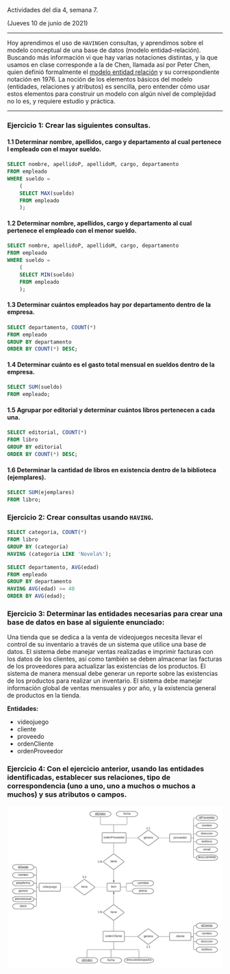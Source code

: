 Actividades del día 4, semana 7.

(Jueves 10 de junio de 2021)

---

Hoy aprendimos el uso de `HAVING`en consultas, y aprendimos sobre el modelo conceptual de una base de datos (modelo entidad-relación). Buscando más información vi que hay varias notaciones distintas, y la que usamos en clase corresponde a la de Chen, llamada así por Peter Chen, quien definió formalmente el [modelo entidad relación](https://es.wikipedia.org/wiki/Modelo_entidad-relaci%C3%B3n) y su correspondiente notación en 1976. La noción de los elementos básicos del modelo (entidades, relaciones y atributos) es sencilla, pero entender cómo usar estos elementos para construir un modelo con algún nivel de complejidad no lo es, y requiere estudio y práctica.

---

### Ejercicio 1: Crear las siguientes consultas.

#### 1.1 Determinar nombre, apellidos, cargo y departamento al cual pertenece l empleado con el mayor sueldo.
```SQL
SELECT nombre, apellidoP, apellidoM, cargo, departamento
FROM empleado
WHERE sueldo =
    (
    SELECT MAX(sueldo)
    FROM empleado
    );
```

#### 1.2 Determinar nombre, apellidos, cargo y departamento al cual pertenece el empleado con el menor sueldo.
```SQL
SELECT nombre, apellidoP, apellidoM, cargo, departamento
FROM empleado
WHERE sueldo = 
    (
	SELECT MIN(sueldo)
    FROM empleado
    );
```

#### 1.3 Determinar cuántos empleados hay por departamento dentro de la empresa.
```SQL
SELECT departamento, COUNT(*)
FROM empleado
GROUP BY departamento
ORDER BY COUNT(*) DESC;
```

#### 1.4 Determinar cuánto es el gasto total mensual en sueldos dentro de la empresa.
```SQL
SELECT SUM(sueldo)
FROM empleado;
```

#### 1.5 Agrupar por editorial y determinar cuántos libros pertenecen a cada una.
```SQL
SELECT editorial, COUNT(*)
FROM libro
GROUP BY editorial
ORDER BY COUNT(*) DESC;
```

#### 1.6 Determinar la cantidad de libros en existencia dentro de la biblioteca (ejemplares).
```SQL
SELECT SUM(ejemplares)
FROM libro;
```

### Ejercicio 2: Crear consultas usando `HAVING`.
```SQL
SELECT categoria, COUNT(*)
FROM libro
GROUP BY (categoria)
HAVING (categoria LIKE 'Novela%');
```

```SQL
SELECT departamento, AVG(edad)
FROM empleado
GROUP BY departamento
HAVING AVG(edad) >= 40
ORDER BY AVG(edad);
```


### Ejercicio 3: Determinar las entidades necesarias para crear una base de datos en base al siguiente enunciado:

 Una tienda que se dedica a la venta de videojuegos necesita llevar el control de su inventario a través de un sistema que utilice una base de datos. El sistema debe manejar ventas realizadas e imprimir facturas con los datos de los clientes, así como también se deben almacenar las facturas de los proveedores para actualizar las existencias de los productos. El sistema de manera mensual debe generar un reporte sobre las existencias de los productos para realizar un inventario. El sistema debe manejar información global de ventas mensuales y por año, y la existencia general de productos en la tienda.


**Entidades:**
- videojuego
- cliente
- proveedo
- ordenCliente
- ordenProveedor


### Ejercicio 4: Con el ejercicio anterior, usando las entidades identificadas, establecer sus relaciones, tipo de correspondencia (uno a uno, uno a muchos o muchos a muchos) y sus atributos o campos.


![MER Tienda de videojuegos](MER_Tienda_de_videojuegos.png)